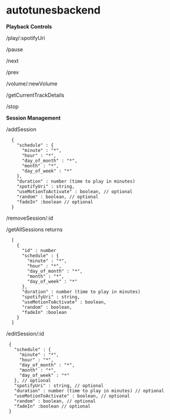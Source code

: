 # autotunesbackend


**Playback Controls**

/play/:spotifyUri

/pause

/next

/prev

/volume/:newVolume

/getCurrentTrackDetails

/stop


**Session Management**

/addSession
```
  {
    "schedule" : {
      "minute" : "*",
      "hour" : "*",
      "day_of_month" : "*",
      "month" : "*",
      "day_of_week" : "*"
    },
    "duration" : number (time to play in minutes)
    "spotifyUri" : string,
    "useMotionToActivate" : boolean, // optional
    "random" : boolean, // optional
    "fadeIn" :boolean // optional
  }
```
  
/removeSession/:id

/getAllSessions
returns 
```
  [
    { 
      "id" : number
      "schedule" : {
        "minute" : "*",
        "hour" : "*",
        "day_of_month" : "*",
        "month" : "*",
        "day_of_week" : "*"
      },
      "duration" : number (time to play in minutes)
      "spotifyUri" : string,
      "useMotionToActivate" : boolean,
      "random" : boolean,
      "fadeIn" :boolean
    }
  ]
```

/editSession/:id
 ```
  {
    "schedule" : {
      "minute" : "*",
      "hour" : "*",
      "day_of_month" : "*",
      "month" : "*",
      "day_of_week" : "*"
    }, // optional
    "spotifyUri" : string, // optional
    "duration" : number (time to play in minutes) // optional
    "useMotionToActivate" : boolean, // optional
    "random" : boolean, // optional
    "fadeIn" :boolean // optional
  }
 ```
